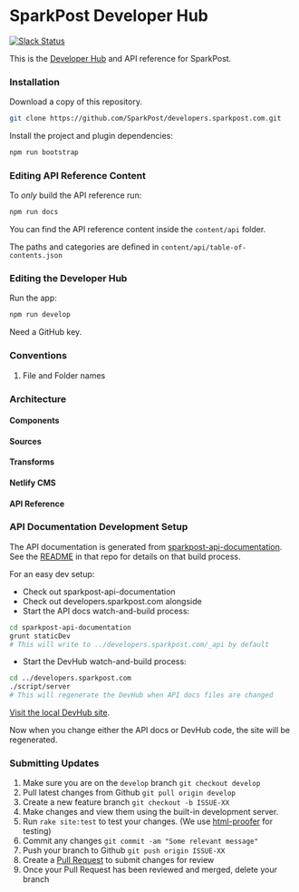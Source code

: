 # SparkPost Developer Hub

[![Slack Status](http://slack.sparkpost.com/badge.svg)](http://slack.sparkpost.com)

This is the [Developer Hub](https://developers.sparkpost.com/) and API reference for SparkPost.


### Installation

Download a copy of this repository.

```sh
git clone https://github.com/SparkPost/developers.sparkpost.com.git
```

Install the project and plugin dependencies:

```sh
npm run bootstrap
```

### Editing API Reference Content

To _only_ build the API reference run:

```sh
npm run docs
```

You can find the API reference content inside the `content/api` folder. 

The paths and categories are defined in `content/api/table-of-contents.json`



### Editing the Developer Hub

Run the app:

```sh
npm run develop
```

Need a GitHub key.


### Conventions

1. File and Folder names


### Architecture

#### Components

#### Sources

#### Transforms

#### Netlify CMS

#### API Reference


### API Documentation Development Setup

The API documentation is generated from [sparkpost-api-documentation](https://github.com/SparkPost/sparkpost-api-documentation). See the [README](https://github.com/SparkPost/sparkpost-api-documentation/blob/master/README.md) in that repo for details on that build process.

For an easy dev setup:

- Check out sparkpost-api-documentation
- Check out developers.sparkpost.com alongside
- Start the API docs watch-and-build process:

```bash
cd sparkpost-api-documentation
grunt staticDev
# This will write to ../developers.sparkpost.com/_api by default
```

- Start the DevHub watch-and-build process:

```bash
cd ../developers.sparkpost.com
./script/server
# This will regenerate the DevHub when API docs files are changed
```

[Visit the local DevHub site](http://localhost:4000/).

Now when you change either the API docs or DevHub code, the site will be regenerated.

### Submitting Updates
1. Make sure you are on the `develop` branch `git checkout develop`
2. Pull latest changes from Github `git pull origin develop`
3. Create a new feature branch `git checkout -b ISSUE-XX`
4. Make changes and view them using the built-in development server.
5. Run `rake site:test` to test your changes. (We use [html-proofer](https://github.com/gjtorikian/html-proofer) for testing)
6. Commit any changes `git commit -am "Some relevant message"`
7. Push your branch to Github `git push origin ISSUE-XX`
8. Create a [Pull Request](https://github.com/SparkPost/developers.sparkpost.com/pulls) to submit changes for review
9. Once your Pull Request has been reviewed and merged, delete your branch